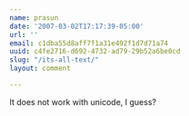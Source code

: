 ```yaml
---
name: prasun
date: '2007-03-02T17:17:39-05:00'
url: ''
email: c1dba55d8aff7f1a31e492f1d7d71a74
uuid: c4fe2716-d692-4732-ad79-29b52a6be0cd
slug: "/its-all-text/"
layout: comment

---
```


It does not work with unicode, I guess?
